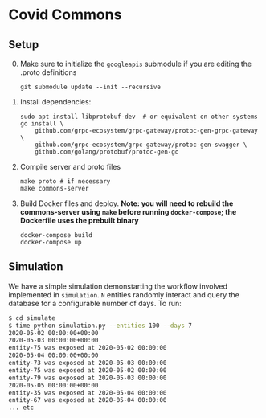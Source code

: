 # Covid Commons


## Setup

0. Make sure to initialize the `googleapis` submodule if you are editing the .proto definitions
    ```
    git submodule update --init --recursive
    ```

1. Install dependencies:
    ```
    sudo apt install libprotobuf-dev  # or equivalent on other systems
    go install \
        github.com/grpc-ecosystem/grpc-gateway/protoc-gen-grpc-gateway \
        github.com/grpc-ecosystem/grpc-gateway/protoc-gen-swagger \
        github.com/golang/protobuf/protoc-gen-go
    ```

2. Compile server and proto files
    ```
    make proto # if necessary
    make commons-server
    ```

3. Build Docker files and deploy. **Note: you will need to rebuild the commons-server using `make` before running `docker-compose`; the Dockerfile uses the prebuilt binary**
    ```
    docker-compose build
    docker-compose up
    ```

## Simulation

We have a simple simulation demonstarting the workflow involved implemented in `simulation`. `N` entities randomly interact and query the database for a configurable number of days. To run:

```bash
$ cd simulate
$ time python simulation.py --entities 100 --days 7
2020-05-02 00:00:00+00:00
2020-05-03 00:00:00+00:00
entity-75 was exposed at 2020-05-02 00:00:00
2020-05-04 00:00:00+00:00
entity-73 was exposed at 2020-05-03 00:00:00
entity-75 was exposed at 2020-05-02 00:00:00
entity-79 was exposed at 2020-05-03 00:00:00
2020-05-05 00:00:00+00:00
entity-35 was exposed at 2020-05-04 00:00:00
entity-67 was exposed at 2020-05-04 00:00:00
... etc
```
